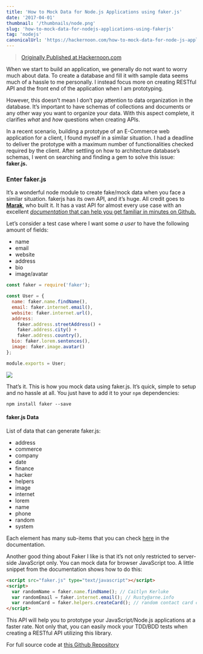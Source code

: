 ```yaml
---
title: 'How to Mock Data for Node.js Applications using faker.js'
date: '2017-04-01'
thumbnail: '/thumbnails/node.png'
slug: 'how-to-mock-data-for-nodejs-applications-using-fakerjs'
tag: 'nodejs'
canonicalUrl: 'https://hackernoon.com/how-to-mock-data-for-node-js-applications-using-faker-js-b1f4c0e78102'
---
```


> [Originally Published at Hackernoon.com](https://hackernoon.com/how-to-mock-data-for-node-js-applications-using-faker-js-b1f4c0e78102)

When we start to build an application, we generally do not want to worry much about data. To create a database and fill it with sample data seems much of a hassle to me personally. I instead focus more on creating RESTful API and the front end of the application when I am prototyping.

However, this doesn’t mean I don’t pay attention to data organization in the database. It’s important to have schemas of collections and documents or any other way you want to organize your data. With this aspect complete, it clarifies _what_ and _how_ questions when creating APIs.

In a recent scenario, building a prototype of an E-Commerce web application for a client, I found myself in a similar situation. I had a deadline to deliver the prototype with a maximum number of functionalities checked required by the client. After settling on how to architecture database’s schemas, I went on searching​ and finding a gem to solve this issue: **faker.js.**

### Enter faker.js

It’s a wonderful node module to create fake/mock data when you face a similar situation. fakerjs has its own API, and it’s huge. All credit goes to [**Marak**](https://twitter.com/marak), who built it. It has a vast API for almost every use case with an excellent [_documentation_ that can help you get familiar in minutes on Github.](https://github.com/marak/Faker.js/)

Let’s consider a test case where I want some _a user_ to have the following amount of fields:

- name
- email
- website
- address
- bio
- image/avatar

```js
const faker = require('faker');

const User = {
  name: faker.name.findName(),
  email: faker.internet.email(),
  website: faker.internet.url(),
  address:
    faker.address.streetAddress() +
    faker.address.city() +
    faker.address.country(),
  bio: faker.lorem.sentences(),
  image: faker.image.avatar()
};

module.exports = User;
```

<img src='https://cdn-images-1.medium.com/max/1200/1*t8BjRlFjuUnbf0iXl-FZCQ.png' />

That’s it. This is how you mock data using faker.js. It’s quick, simple to setup and no hassle at all. You just have to add it to your `npm` dependencies:

```shell
npm install faker --save
```

#### faker.js Data

List of data that can generate faker.js:

- address
- commerce
- company
- date
- finance
- hacker
- helpers
- image
- internet
- lorem
- name
- phone
- random
- system

Each element has many sub-items that you can check [here](https://github.com/Marak/faker.js) in the documentation.

Another good thing about Faker I like is that it’s not only restricted to server-side JavaScript only. You can mock data for browser JavaScript too. A little snippet from the documentation shows how to do this:

```html
<script src="faker.js" type="text/javascript"></script>
<script>
  var randomName = faker.name.findName(); // Caitlyn Kerluke
  var randomEmail = faker.internet.email(); // Rusty@arne.info
  var randomCard = faker.helpers.createCard(); // random contact card containing many properties
</script>
```

This API will help you to prototype your JavaScript/Node.js applications at a faster rate. Not only that, you can easily mock your TDD/BDD tests when creating a RESTful API utilizing this library.

For full source code at [this Github Repository](https://github.com/amandeepmittal/fakerjs)

